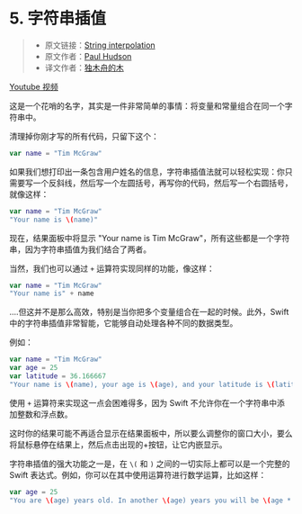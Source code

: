 # 5. 字符串插值

> * 原文链接：[String interpolation](https://www.hackingwithswift.com/read/0/5/string-interpolation)
> * 原文作者：[Paul Hudson](https://www.hackingwithswift.com/about)
> * 译文作者：[独木舟的木](https://andy0570.com/)

[Youtube 视频](https://youtu.be/3-I43GvrzsA)

这是一个花哨的名字，其实是一件非常简单的事情：将变量和常量组合在同一个字符串中。

清理掉你刚才写的所有代码，只留下这个：

```swift
var name = "Tim McGraw"
```

如果我们想打印出一条包含用户姓名的信息，字符串插值法就可以轻松实现：你只需要写一个反斜线，然后写一个左圆括号，再写你的代码，然后写一个右圆括号，就像这样：

```swift
var name = "Tim McGraw"
"Your name is \(name)"
```

现在，结果面板中将显示 "Your name is Tim McGraw"，所有这些都是一个字符串，因为字符串插值为我们结合了两者。

当然，我们也可以通过 `+` 运算符实现同样的功能，像这样：

```swift
var name = "Tim McGraw"
"Your name is" + name
```

....但这并不是那么高效，特别是当你把多个变量组合在一起的时候。此外，Swift 中的字符串插值非常智能，它能够自动处理各种不同的数据类型。

例如：

```swift
var name = "Tim McGraw"
var age = 25
var latitude = 36.166667
"Your name is \(name), your age is \(age), and your latitude is \(latitude)."
```

使用 `+` 运算符来实现这一点会困难得多，因为 Swift 不允许你在一个字符串中添加整数和浮点数。

这时你的结果可能不再适合显示在结果面板中，所以要么调整你的窗口大小，要么将鼠标悬停在结果上，然后点击出现的+按钮，让它内嵌显示。

字符串插值的强大功能之一是，在 `\(` 和 `)` 之间的一切实际上都可以是一个完整的 Swift 表达式。例如，你可以在其中使用运算符进行数学运算，比如这样：

```swift
var age = 25
"You are \(age) years old. In another \(age) years you will be \(age * 2)."
```

